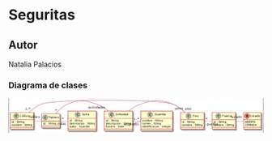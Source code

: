 # Seguritas

## Autor

Natalia Palacios

### Diagrama de clases

![](https://raw.githubusercontent.com/Nattpalacios/Seguritas/master/Imagenes/diagramaClases.png)
